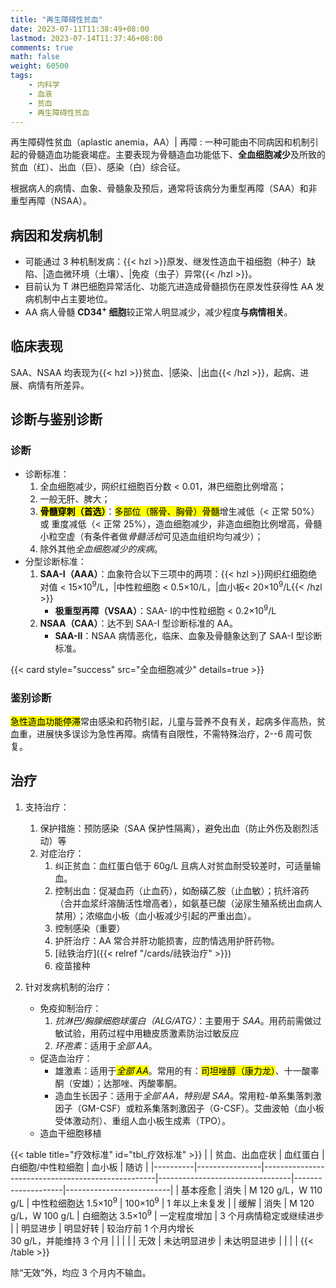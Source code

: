 ```yaml
---
title: "再生障碍性贫血"
date: 2023-07-11T11:38:49+08:00
lastmod: 2023-07-14T11:37:46+08:00
comments: true
math: false
weight: 60500
tags:
    - 内科学
    - 血液
    - 贫血
    - 再生障碍性贫血
---
```


再生障碍性贫血（aplastic anemia，AA）| 再障
: 一种可能由不同病因和机制引起的骨髓造血功能衰竭症。主要表现为骨髓造血功能低下、**全血细胞减少**及所致的贫血（红）、出血（巨）、感染（白）综合征。

根据病人的病情、血象、骨髓象及预后，通常将该病分为重型再障（SAA）和非重型再障（NSAA）。

<!--more-->

## 病因和发病机制

- 可能通过 3 种机制发病：{{< hzl >}}原发、继发性造血干祖细胞（种子）缺陷、|造血微环境（土壤）、|免疫（虫子）异常{{< /hzl >}}。
- 目前认为 T 淋巴细胞异常活化、功能亢进造成骨髓损伤在原发性获得性 AA 发病机制中占主要地位。
- AA 病人骨髓 **CD34<sup>+</sup> 细胞**较正常人明显减少，减少程度**与病情相关**。

## 临床表现

SAA、NSAA 均表现为{{< hzl >}}贫血、|感染、|出血{{< /hzl >}}，起病、进展、病情有所差异。

## 诊断与鉴别诊断

### 诊断

- 诊断标准：
    1. 全血细胞减少，网织红细胞百分数 \< 0.01，淋巴细胞比例增高；
    2. 一般无肝、脾大；
    3. <mark>**骨髓穿刺（首选）**</mark>：<mark>多部位（髂骨、胸骨）骨髓</mark>增生减低（\< 正常 50%）或 重度减低（\< 正常 25%），造血细胞减少，非造血细胞比例增高，骨髓小粒空虚（有条件者做*骨髓活检*可见造血组织均匀减少）；
    4. 除外其他*全血细胞减少的疾病*。
- 分型诊断标准：
    1. **SAA-Ⅰ（AAA）**：血象符合以下三项中的两项：{{< hzl >}}网织红细胞绝对值 \< 15×10<sup>9</sup>/L，|中性粒细胞 \< 0.5×10/L，|血小板\< 20×10<sup>9</sup>/L{{< /hzl >}}
        - **极重型再障（VSAA）**：SAA- I的中性粒细胞 \< 0.2×10<sup>9</sup>/L
    2. **NSAA（CAA）**：达不到 SAA-I 型诊断标准的 AA。
        - **SAA-Ⅱ**：NSAA 病情恶化，临床、血象及骨髓象达到了 SAA-I 型诊断标准。

{{< card style="success" src="全血细胞减少" details=true >}}

### 鉴别诊断

<mark>急性造血功能停滞</mark>常由感染和药物引起，儿童与营养不良有关，起病多伴高热，贫血重，进展快多误诊为急性再障。病情有自限性，不需特殊治疗，2--6 周可恢复。

## 治疗

1. 支持治疗：

    1. 保护措施：预防感染（SAA 保护性隔离），避免出血（防止外伤及剧烈活动）等
    2. 对症治疗：
        1. 纠正贫血：血红蛋白低于 60g/L 且病人对贫血耐受较差时，可适量输血。
        2. 控制出血：促凝血药（止血药），如酚磺乙胺（止血敏）；抗纤溶药（合并血浆纤溶酶活性增高者），如氨基已酸（泌尿生殖系统出血病人禁用）；浓缩血小板（血小板减少引起的严重出血）。
        3. 控制感染（重要）
        4. 护肝治疗：AA 常合并肝功能损害，应酌情选用护肝药物。
        5. [祛铁治疗]({{< relref "/cards/祛铁治疗" >}})
        6. 疫苗接种
2. 针对发病机制的治疗：
    - 免疫抑制治疗：
        1. *抗淋巴/胸腺细胞球蛋白（ALG/ATG）*：主要用于 *SAA*。用药前需做过敏试验，用药过程中用糖皮质激素防治过敏反应
        2. *环孢素*：适用于*全部 AA*。
    - 促造血治疗：
        - 雄激素：适用于<mark>*全部 AA*</mark>。常用的有：<mark>司坦唑醇（康力龙）</mark>、十一酸睾酮（安雄）；达那唑、丙酸睾酮。
        - 造血生长因子：适用于*全部 AA，特别是 SAA*。常用粒-单系集落刺激因子（GM-CSF）或粒系集落刺激因子（G-CSF）。艾曲波帕（血小板受体激动剂）、重组人血小板生成素（TPO）。
    - 造血干细胞移植

{{< table title="疗效标准" id="tbl_疗效标准" >}}
|          | 贫血、出血症状 | 血红蛋白                                          | 白细胞/中性粒细胞               | 血小板             | 随访                     |
|----------|----------------|---------------------------------------------------|---------------------------------|--------------------|--------------------------|
| 基本痊愈 | 消失           | M 120 g/L，W 110 g/L                              | 中性粒细胞达 1.5×10<sup>9</sup> | 100×10<sup>9</sup> | 1 年以上未复发           |
| 缓解     | 消失           | M 120 g/L，W 100 g/L                              | 白细胞达 3.5×10<sup>9</sup>     | 一定程度增加       | 3 个月病情稳定或继续进步 |
| 明显进步 | 明显好转       | 较治疗前 1 个月内增长<br/>30 g/L，并能维持 3 个月 |                                 |                    |                          |
| 无效     | 未达明显进步   | 未达明显进步                                      |                                 |                    |                          |
{{< /table >}}

除“无效”外，均应 3 个月内不输血。
